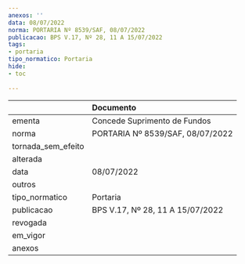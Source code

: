 ```yaml
---
anexos: ''
data: 08/07/2022
norma: PORTARIA Nº 8539/SAF, 08/07/2022
publicacao: BPS V.17, Nº 28, 11 A 15/07/2022
tags:
- portaria
tipo_normatico: Portaria
hide: 
- toc 
 
---
```


|                    | Documento                        |
|:-------------------|:---------------------------------|
| ementa             | Concede Suprimento de Fundos     |
| norma              | PORTARIA Nº 8539/SAF, 08/07/2022 |
| tornada_sem_efeito |                                  |
| alterada           |                                  |
| data               | 08/07/2022                       |
| outros             |                                  |
| tipo_normatico     | Portaria                         |
| publicacao         | BPS V.17, Nº 28, 11 A 15/07/2022 |
| revogada           |                                  |
| em_vigor           |                                  |
| anexos             |                                  |